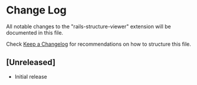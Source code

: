 # Change Log

All notable changes to the "rails-structure-viewer" extension will be documented in this file.

Check [Keep a Changelog](http://keepachangelog.com/) for recommendations on how to structure this file.

## [Unreleased]

- Initial release